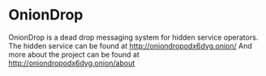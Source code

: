 # OnionDrop
OnionDrop is a dead drop messaging system for hidden service operators.
The hidden service can be found at http://oniondropodx6dyg.onion/
And more about the project can be found at http://oniondropodx6dyg.onion/about
